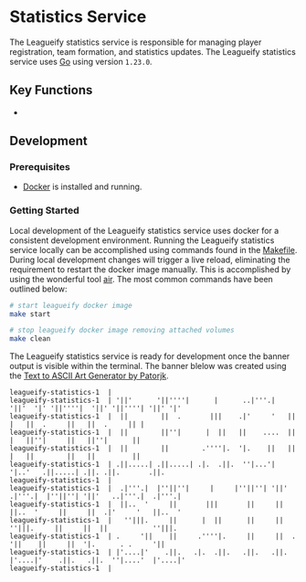 # Statistics Service

The Leagueify statistics service is responsible for managing player
registration, team formation, and statistics updates. The Leagueify statistics
service uses  [Go][go-download] using version `1.23.0`.

## Key Functions

- 

## Development

### Prerequisites

- [Docker][docker-download] is installed and running.

### Getting Started

Local development of the Leagueify statistics service uses docker for a
consistent development environment. Running the Leagueify statistics service
locally can be accomplished using commands found in the
[Makefile][repo-makefile]. During local development changes will trigger a live
reload, eliminating the requirement to restart the docker image manually. This
is accomplished by using the wonderful tool [air][github-air]. The most common
commands have been outlined below:

```bash
# start leagueify docker image
make start

# stop leagueify docker image removing attached volumes
make clean
```

The Leagueify statistics service is ready for development once the banner output
is visible within the terminal. The banner blelow was created using the
[Text to ASCII Art Generator by Patorjk][patorjk-taag].

```
leagueify-statistics-1  |
leagueify-statistics-1  | '||'      '||''''|      |      ..|'''.|  '||'  '|' '||''''|  '||' '||''''| '||' '|'
leagueify-statistics-1  |  ||        ||  .       |||    .|'     '   ||    |   ||  .     ||   ||  .     || |
leagueify-statistics-1  |  ||        ||''|      |  ||   ||    ....  ||    |   ||''|     ||   ||''|      ||
leagueify-statistics-1  |  ||        ||        .''''|.  '|.    ||   ||    |   ||        ||   ||         ||
leagueify-statistics-1  | .||.....| .||.....| .|.  .||.  ''|...'|    '|..'   .||.....| .||. .||.       .||.
leagueify-statistics-1  |
leagueify-statistics-1  |  .|'''.|  |''||''|     |     |''||''| '||'  .|'''.|  |''||''| '||'   ..|'''.|  .|'''.|
leagueify-statistics-1  |  ||..  '     ||       |||       ||     ||   ||..  '     ||     ||  .|'     '   ||..  '
leagueify-statistics-1  |   ''|||.     ||      |  ||      ||     ||    ''|||.     ||     ||  ||           ''|||.
leagueify-statistics-1  | .     '||    ||     .''''|.     ||     ||  .     '||    ||     ||  '|.      . .     '||
leagueify-statistics-1  | |'....|'    .||.   .|.  .||.   .||.   .||. |'....|'    .||.   .||.  ''|....'  |'....|'
leagueify-statistics-1  |
```

[docker-download]: https://www.docker.com/get-started/
[github-air]: https://github.com/air-verse/air
[go-download]: https://go.dev/dl/
[patorjk-taag]: https://patorjk.com/software/taag/#p=display&f=Kban&t=LEAGUEIFY%0ASTATISTICS
[repo-makefile]: ./Makefile

